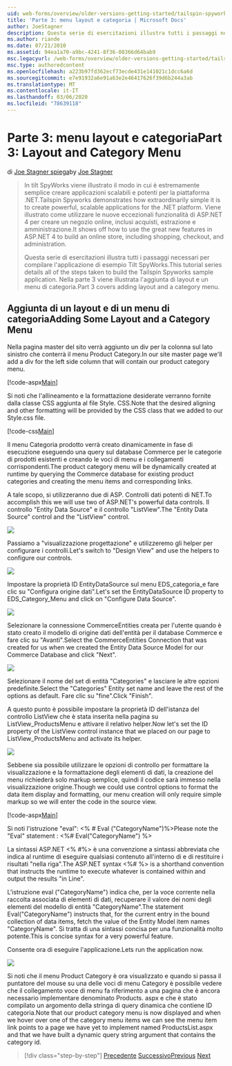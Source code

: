 ```yaml
---
uid: web-forms/overview/older-versions-getting-started/tailspin-spyworks/tailspin-spyworks-part-3
title: 'Parte 3: menu layout e categoria | Microsoft Docs'
author: JoeStagner
description: Questa serie di esercitazioni illustra tutti i passaggi necessari per compilare l'applicazione di esempio Tilt SpyWorks. Nella parte 3 viene illustrata l'aggiunta di layout e un menu di categoria.
ms.author: riande
ms.date: 07/21/2010
ms.assetid: 94ea1a70-a9bc-4241-8f36-08366d64bab9
msc.legacyurl: /web-forms/overview/older-versions-getting-started/tailspin-spyworks/tailspin-spyworks-part-3
msc.type: authoredcontent
ms.openlocfilehash: a223b97fd362ecf73ecde431e141021c1dcc6a6d
ms.sourcegitcommit: e7e91932a6e91a63e2e46417626f39d6b244a3ab
ms.translationtype: MT
ms.contentlocale: it-IT
ms.lasthandoff: 03/06/2020
ms.locfileid: "78639118"
---
```

# <a name="part-3-layout-and-category-menu"></a><span data-ttu-id="e4846-104">Parte 3: menu layout e categoria</span><span class="sxs-lookup"><span data-stu-id="e4846-104">Part 3: Layout and Category Menu</span></span>

<span data-ttu-id="e4846-105">di [Joe Stagner spiega](https://github.com/JoeStagner)</span><span class="sxs-lookup"><span data-stu-id="e4846-105">by [Joe Stagner](https://github.com/JoeStagner)</span></span>

> <span data-ttu-id="e4846-106">In tilt SpyWorks viene illustrato il modo in cui è estremamente semplice creare applicazioni scalabili e potenti per la piattaforma .NET.</span><span class="sxs-lookup"><span data-stu-id="e4846-106">Tailspin Spyworks demonstrates how extraordinarily simple it is to create powerful, scalable applications for the .NET platform.</span></span> <span data-ttu-id="e4846-107">Viene illustrato come utilizzare le nuove eccezionali funzionalità di ASP.NET 4 per creare un negozio online, inclusi acquisti, estrazione e amministrazione.</span><span class="sxs-lookup"><span data-stu-id="e4846-107">It shows off how to use the great new features in ASP.NET 4 to build an online store, including shopping, checkout, and administration.</span></span>
> 
> <span data-ttu-id="e4846-108">Questa serie di esercitazioni illustra tutti i passaggi necessari per compilare l'applicazione di esempio Tilt SpyWorks.</span><span class="sxs-lookup"><span data-stu-id="e4846-108">This tutorial series details all of the steps taken to build the Tailspin Spyworks sample application.</span></span> <span data-ttu-id="e4846-109">Nella parte 3 viene illustrata l'aggiunta di layout e un menu di categoria.</span><span class="sxs-lookup"><span data-stu-id="e4846-109">Part 3 covers adding layout and a category menu.</span></span>

## <a id="_Toc260221669"></a><span data-ttu-id="e4846-110">Aggiunta di un layout e di un menu di categoria</span><span class="sxs-lookup"><span data-stu-id="e4846-110">Adding Some Layout and a Category Menu</span></span>

<span data-ttu-id="e4846-111">Nella pagina master del sito verrà aggiunto un div per la colonna sul lato sinistro che conterrà il menu Product Category.</span><span class="sxs-lookup"><span data-stu-id="e4846-111">In our site master page we'll add a div for the left side column that will contain our product category menu.</span></span>

[!code-aspx[Main](tailspin-spyworks-part-3/samples/sample1.aspx)]

<span data-ttu-id="e4846-112">Si noti che l'allineamento e la formattazione desiderate verranno fornite dalla classe CSS aggiunta al file Style. CSS.</span><span class="sxs-lookup"><span data-stu-id="e4846-112">Note that the desired aligning and other formatting will be provided by the CSS class that we added to our Style.css file.</span></span>

[!code-css[Main](tailspin-spyworks-part-3/samples/sample2.css)]

<span data-ttu-id="e4846-113">Il menu Categoria prodotto verrà creato dinamicamente in fase di esecuzione eseguendo una query sul database Commerce per le categorie di prodotti esistenti e creando le voci di menu e i collegamenti corrispondenti.</span><span class="sxs-lookup"><span data-stu-id="e4846-113">The product category menu will be dynamically created at runtime by querying the Commerce database for existing product categories and creating the menu items and corresponding links.</span></span>

<span data-ttu-id="e4846-114">A tale scopo, si utilizzeranno due di ASP. Controlli dati potenti di NET.</span><span class="sxs-lookup"><span data-stu-id="e4846-114">To accomplish this we will use two of ASP.NET's powerful data controls.</span></span> <span data-ttu-id="e4846-115">Il controllo "Entity Data Source" e il controllo "ListView".</span><span class="sxs-lookup"><span data-stu-id="e4846-115">The "Entity Data Source" control and the "ListView" control.</span></span>

![](tailspin-spyworks-part-3/_static/image1.jpg)

<span data-ttu-id="e4846-116">Passiamo a "visualizzazione progettazione" e utilizzeremo gli helper per configurare i controlli.</span><span class="sxs-lookup"><span data-stu-id="e4846-116">Let's switch to "Design View" and use the helpers to configure our controls.</span></span>

![](tailspin-spyworks-part-3/_static/image2.jpg)

<span data-ttu-id="e4846-117">Impostare la proprietà ID EntityDataSource sul menu EDS\_categoria\_e fare clic su "Configura origine dati".</span><span class="sxs-lookup"><span data-stu-id="e4846-117">Let's set the EntityDataSource ID property to EDS\_Category\_Menu and click on "Configure Data Source".</span></span>

![](tailspin-spyworks-part-3/_static/image3.jpg)

<span data-ttu-id="e4846-118">Selezionare la connessione CommerceEntities creata per l'utente quando è stato creato il modello di origine dati dell'entità per il database Commerce e fare clic su "Avanti".</span><span class="sxs-lookup"><span data-stu-id="e4846-118">Select the CommerceEntities Connection that was created for us when we created the Entity Data Source Model for our Commerce Database and click "Next".</span></span>

![](tailspin-spyworks-part-3/_static/image4.jpg)

<span data-ttu-id="e4846-119">Selezionare il nome del set di entità "Categories" e lasciare le altre opzioni predefinite.</span><span class="sxs-lookup"><span data-stu-id="e4846-119">Select the "Categories" Entity set name and leave the rest of the options as default.</span></span> <span data-ttu-id="e4846-120">Fare clic su "fine".</span><span class="sxs-lookup"><span data-stu-id="e4846-120">Click "Finish".</span></span>

<span data-ttu-id="e4846-121">A questo punto è possibile impostare la proprietà ID dell'istanza del controllo ListView che è stata inserita nella pagina su ListView\_ProductsMenu e attivare il relativo helper.</span><span class="sxs-lookup"><span data-stu-id="e4846-121">Now let's set the ID property of the ListView control instance that we placed on our page to ListView\_ProductsMenu and activate its helper.</span></span>

![](tailspin-spyworks-part-3/_static/image5.jpg)

<span data-ttu-id="e4846-122">Sebbene sia possibile utilizzare le opzioni di controllo per formattare la visualizzazione e la formattazione degli elementi di dati, la creazione del menu richiederà solo markup semplice, quindi il codice sarà immesso nella visualizzazione origine.</span><span class="sxs-lookup"><span data-stu-id="e4846-122">Though we could use control options to format the data item display and formatting, our menu creation will only require simple markup so we will enter the code in the source view.</span></span>

[!code-aspx[Main](tailspin-spyworks-part-3/samples/sample3.aspx)]

<span data-ttu-id="e4846-123">Si noti l'istruzione "eval": &lt;% # Eval ("CategoryName")%&gt;</span><span class="sxs-lookup"><span data-stu-id="e4846-123">Please note the "Eval" statement : &lt;%# Eval("CategoryName") %&gt;</span></span>

<span data-ttu-id="e4846-124">La sintassi ASP.NET &lt;% #%&gt; è una convenzione a sintassi abbreviata che indica al runtime di eseguire qualsiasi contenuto all'interno di e di restituire i risultati "nella riga".</span><span class="sxs-lookup"><span data-stu-id="e4846-124">The ASP.NET syntax &lt;%# %&gt; is a shorthand convention that instructs the runtime to execute whatever is contained within and output the results "in Line".</span></span>

<span data-ttu-id="e4846-125">L'istruzione eval ("CategoryName") indica che, per la voce corrente nella raccolta associata di elementi di dati, recuperare il valore dei nomi degli elementi del modello di entità "CategoryName".</span><span class="sxs-lookup"><span data-stu-id="e4846-125">The statement Eval("CategoryName") instructs that, for the current entry in the bound collection of data items, fetch the value of the Entity Model item names "CategoryName".</span></span> <span data-ttu-id="e4846-126">Si tratta di una sintassi concisa per una funzionalità molto potente.</span><span class="sxs-lookup"><span data-stu-id="e4846-126">This is concise syntax for a very powerful feature.</span></span>

<span data-ttu-id="e4846-127">Consente ora di eseguire l'applicazione.</span><span class="sxs-lookup"><span data-stu-id="e4846-127">Lets run the application now.</span></span>

![](tailspin-spyworks-part-3/_static/image6.jpg)

<span data-ttu-id="e4846-128">Si noti che il menu Product Category è ora visualizzato e quando si passa il puntatore del mouse su una delle voci di menu Category è possibile vedere che il collegamento voce di menu fa riferimento a una pagina che è ancora necessario implementare denominato Products. aspx e che è stato compilato un argomento della stringa di query dinamica che contiene  ID categoria.</span><span class="sxs-lookup"><span data-stu-id="e4846-128">Note that our product category menu is now displayed and when we hover over one of the category menu items we can see the menu item link points to a page we have yet to implement named ProductsList.aspx and that we have built a dynamic query string argument that contains the category id.</span></span>

> [!div class="step-by-step"]
> <span data-ttu-id="e4846-129">[Precedente](tailspin-spyworks-part-2.md)
> [Successivo](tailspin-spyworks-part-4.md)</span><span class="sxs-lookup"><span data-stu-id="e4846-129">[Previous](tailspin-spyworks-part-2.md)
[Next](tailspin-spyworks-part-4.md)</span></span>
